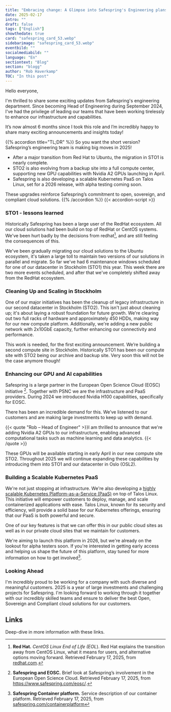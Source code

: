 ```yaml
---
title: "Embracing change: A Glimpse into Safespring's Engineering plans for 2025"
date: 2025-02-17
intro: ""
draft: false
tags: ["English"]
showthedate: true
card: "safespring_card_53.webp"
sidebarimage: "safespring_card_53.webp"
eventbild: ""
socialmediabild: ""
language: "En"
sectiontext: "Blog"
section: "blogg"
author: "Rob Haverkamp"
TOC: "In this post"
---
```



Hello everyone,

I'm thrilled to share some exciting updates from Safespring's engineering department. Since becoming Head of Engineering during September 2024, I've had the privilege of leading our teams that have been working tirelessly to enhance our infrastructure and capabilities. 

It’s now almost 6 months since I took this role and I’m incredibly happy to share many exciting announcements and insights today!

{{% accordion title="TL;DR" %}}
So you want the short version? Safespring’s engineering team is making big moves in 2025! 
- After a major transition from Red Hat to Ubuntu, the migration in STO1 is nearly complete. 
- STO2 is also evolving from a backup site into a full compute center, supporting new GPU capabilities with Nvidia A2 GPUs launching in April. 
- Safespring is also developing a scalable Kubernetes PaaS on Talos Linux, set for a 2026 release, with alpha testing coming soon.  

These upgrades reinforce Safespring’s commitment to open, sovereign, and compliant cloud solutions.
{{% /accordion %}}
{{< accordion-script >}}


### **STO1 - lessons learned**

Historically Safespring has been a large user of the RedHat ecosystem. All our cloud solutions had been build on top of RedHat or CentOS systems. We've been hurt badly by the decisions from redhat[^1], and are still feeling the consequences of this.

We've been gradually migrating our cloud solutions to the Ubuntu ecosystem, it's taken a large toll to maintain two versions of our solutions in parallel and migrate. So far we've had 6 maintenance windows scheduled for one of our datacenter in Stockholm (STO1) this year. This week there are two more events scheduled, and after that we've completely shifted away from the RedHat ecosystem. 


### **Cleaning Up and Scaling in Stockholm**

One of our major initiatives has been the cleanup of legacy infrastructure in our second datacenter in Stockholm (STO2). This isn't just about cleaning up; it's about laying a robust foundation for future growth. We're clearing out two full racks of hardware and approximately 450 HDDs, making way for our new compute platform. Additionally, we're adding a new public network with 2x10GbE capacity, further enhancing our connectivity and performance.

This work is needed, for the first exciting announcement. We’re building a second compute site in Stockholm. Historically STO1 has been our compute site with STO2 being our archive and backup site. Very soon this will not be the case anymore though!


### **Enhancing our GPU and AI capabilities** 

Safespring is a large partner in the European Open Science Cloud (EOSC) initiative [^2]. Together with PSNC we are the infrastructure and PaaS providers. During 2024 we introduced Nvidia H100 capabilities, specifically for EOSC.

There has been an incredible demand for this. We’ve listened to our customers and are making large investments to keep up with demand. 

{{< quote "Rob – Head of Engineer" >}}I am thrilled to announce that we're adding Nvidia A2 GPUs to our infrastructure, enabling advanced computational tasks such as machine learning and data analytics. {{< /quote >}}

These GPUs will be available starting in early April in our new compute site STO2. Throughout 2025 we will continue expanding these capabilities by introducing them into STO1 and our datacenter in Oslo (OSL2).

### **Building a Scalable Kubernetes PaaS**

We're not just stopping at infrastructure. We're also developing a [highly scalable Kubernetes Platform-as-a-Service (PaaS)](/en/services/containerplatform/) on top of Talos Linux. This initiative will empower customers to deploy, manage, and scale containerized applications with ease. Talos Linux, known for its security and efficiency, will provide a solid base for our Kubernetes offerings, ensuring that our PaaS is both powerful and secure.

One of our key features is that we can offer this in our public cloud sites as well as in our private cloud sites that we maintain for customers.

We're aiming to launch this platform in 2026, but we're already on the lookout for alpha testers soon. If you're interested in getting early access and helping us shape the future of this platform, stay tuned for more information on how to get involved[^3].

### **Looking Ahead** 

I'm incredibly proud to be working for a company with such diverse and meaningful customers. 2025 is a year of large investments and challenging projects for Safespring. I'm looking forward to working through it together with our incredibly skilled teams and ensure to deliver the best Open, Sovereign and Compliant cloud solutions for our customers.

## Links
Deep-dive in more information with these links.

[^1]: **Red Hat.** *CentOS Linux End of Life (EOL*). Red Hat explains the transition away from CentOS Linux, what it means for users, and alternative options moving forward. Retrieved February 17, 2025, from [redhat.com](https://www.redhat.com/en/topics/linux/centos-linux-eol).
[^2]: **Safespring and EOSC.** Brief look at Safespring’s involvement in the European Open Science Cloud. Retrieved February 17, 2025, from https://www.safespring.com/eosc/.
[^3]: **Safespring Container platform.** Service description of our container platform. Retrieved February 17, 2025, from [safespring.com/containerplatform](/en/services/containerplatform/)